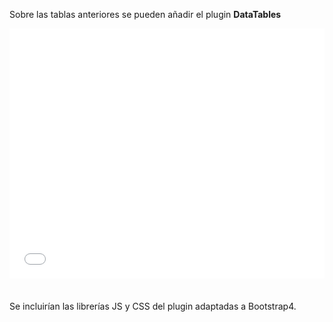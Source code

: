Sobre las tablas anteriores se pueden añadir el plugin **DataTables**

<div class="ndpl-component__container" style="margin-bottom:20px;">
<div class="ndpl-component__sample ndpl-c-border" style="padding-bottom:16px; border-radius: 6px 6px 6px 6px !important;">
<iframe src="./components/componentes/datatables/iframe.html" frameborder="0" scrolling="no" width="100%" height="400"></iframe>
</div>
</div>  


Se incluirían las librerías JS y CSS del plugin adaptadas a Bootstrap4.
